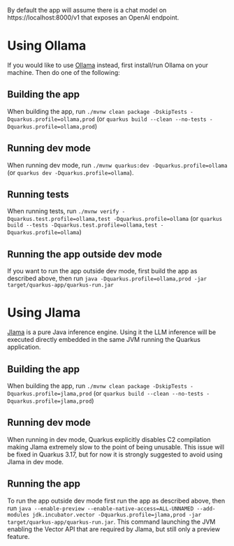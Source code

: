 By default the app will assume there is a chat model on https://localhost:8000/v1 that exposes an OpenAI endpoint.

# Using Ollama

If you would like to use [Ollama](https://ollama.com/) instead, first install/run Ollama on your machine. Then do one of the following:

## Building the app
When building the app, run `./mvnw clean package -DskipTests -Dquarkus.profile=ollama,prod` (or `quarkus build --clean --no-tests -Dquarkus.profile=ollama,prod`)

## Running dev mode
When running dev mode, run `./mvnw quarkus:dev -Dquarkus.profile=ollama` (or `quarkus dev -Dquarkus.profile=ollama`).

## Running tests
When running tests, run `./mvnw verify -Dquarkus.test.profile=ollama,test -Dquarkus.profile=ollama` (or `quarkus build --tests -Dquarkus.test.profile=ollama,test -Dquarkus.profile=ollama`)

## Running the app outside dev mode
If you want to run the app outside dev mode, first build the app as described above, then run `java -Dquarkus.profile=ollama,prod -jar target/quarkus-app/quarkus-run.jar`

# Using Jlama

[Jlama](https://github.com/tjake/Jlama) is a pure Java inference engine. Using it the LLM inference will be executed directly embedded in the same JVM running the Quarkus application.

## Building the app
When building the app, run `./mvnw clean package -DskipTests -Dquarkus.profile=jlama,prod` (or `quarkus build --clean --no-tests -Dquarkus.profile=jlama,prod`)

## Running dev mode
When running in dev mode, Quarkus explicitly disables C2 compilation making Jlama extremely slow to the point of being unusable. This issue will be fixed in Quarkus 3.17, but for now it is strongly suggested to avoid using Jlama in dev mode.

## Running the app
To run the app outside dev mode first run the app as described above, then run `java --enable-preview --enable-native-access=ALL-UNNAMED --add-modules jdk.incubator.vector -Dquarkus.profile=jlama,prod -jar target/quarkus-app/quarkus-run.jar`. This command launching the JVM enabling the Vector API that are required by Jlama, but still only a preview feature.
